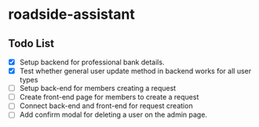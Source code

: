 # roadside-assistant

## Todo List

- [x] Setup backend for professional bank details.
- [x] Test whether general user update method in backend works for all user types
- [ ] Setup back-end for members creating a request
- [ ] Create front-end page for members to create a request
- [ ] Connect back-end and front-end for request creation
- [ ] Add confirm modal for deleting a user on the admin page.

